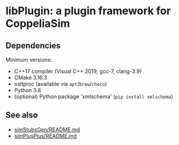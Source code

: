# libPlugin: a plugin framework for CoppeliaSim

## Dependencies

Minimum versions:

- C++17 compiler (Visual C++ 2019, gcc-7, clang-3.9)
- CMake 3.16.3
- xsltproc (available via `apt`/`brew`/`choco`)
- Python 3.8
- (optional) Python package 'xmlschema' (`pip install xmlschema`)

## See also

- [simStubsGen/README.md](simStubsGen/README.md)
- [simPlusPlus/README.md](simPlusPlus/README.md)

